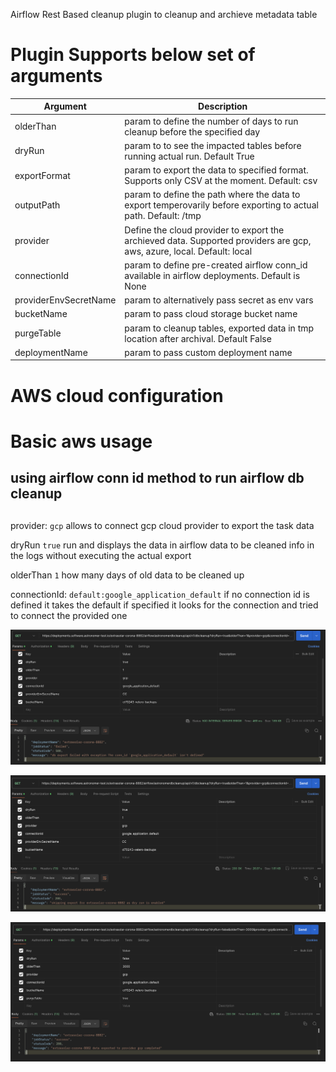 Airflow Rest Based cleanup plugin to cleanup and archieve metadata table

# Plugin Supports below set of arguments


| Argument      | Description |
| ----------- | ----------- |
| olderThan      | param to define the number of days to run cleanup before the specified day       |
| dryRun   | param to  to see the impacted tables before running actual run. Default True        |
| exportFormat   | param to export the data to specified format. Supports only CSV at the moment. Default: csv        |
| outputPath   | param to define the path where the data to export temperovarily before exporting to actual path. Default: /tmp        |
| provider   | Define the cloud provider to export the archieved data. Supported providers are gcp, aws, azure, local. Default: local        |
| connectionId   | param to define pre-created airflow conn_id available in airflow deployments. Default is None        |
| providerEnvSecretName   | param to alternatively pass secret as env vars         |
| bucketName   | param to pass cloud storage bucket name         |
| purgeTable   | param to cleanup tables, exported data in tmp location after archival. Default False        |
| deploymentName   | param to pass custom deployment name        |


# AWS cloud configuration


# Basic aws usage

## using airflow conn id method to run airflow db cleanup


## 

provider: ```gcp``` allows to connect gcp cloud provider to export the task data 

dryRun ```true``` run and displays the data in airflow data to be cleaned info in the logs without executing the actual export

olderThan ```1``` how many days of old data to be cleaned up

connectionId: ```default:google_application_default``` if no connection id is defined it takes the default if specified it looks for the connection and tried to connect the provided one 

![alt text](image.png)


![alt text](image-1.png)



![alt text](image-2.png)




